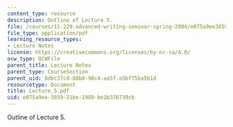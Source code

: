 ```yaml
---
content_type: resource
description: Outline of Lecture 5.
file: /courses/11-229-advanced-writing-seminar-spring-2004/e075a9ee385921be1989be1b376739cb_Lecture_5.pdf
file_type: application/pdf
learning_resource_types:
- Lecture Notes
license: https://creativecommons.org/licenses/by-nc-sa/4.0/
ocw_type: OCWFile
parent_title: Lecture Notes
parent_type: CourseSection
parent_uid: 8dbc37cd-88b8-90c4-aa5f-a5bf75ba5b1d
resourcetype: Document
title: Lecture_5.pdf
uid: e075a9ee-3859-21be-1989-be1b376739cb
---
```

Outline of Lecture 5.